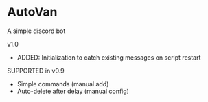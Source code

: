 # AutoVan
A simple discord bot

v1.0
- ADDED: Initialization to catch existing messages on script restart

SUPPORTED in v0.9
- Simple commands (manual add)
- Auto-delete after delay (manual config)
